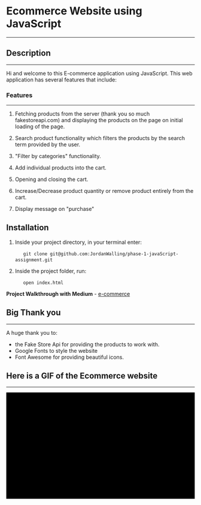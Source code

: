 # Ecommerce Website using JavaScript

---

## Description

---

Hi and welcome to this E-commerce application using JavaScript. This web application has several features that include:

### Features

---

1. Fetching products from the server (thank you so much fakestoreapi.com) and displaying the products on the page on initial loading of the page.

2. Search product functionality which filters the products by the search term provided by the user.

3. "Filter by categories" functionality.

4. Add individual products into the cart.

5. Opening and closing the cart.

6. Increase/Decrease product quantity or remove product entirely from the cart.

7. Display message on "purchase"

## Installation

1. Inside your project directory, in your terminal enter:
   ```
      git clone git@github.com:JordanWalling/phase-1-javaScript-assignment.git
   ```

2. Inside the project folder, run:
   ```
      open index.html
   ```

**Project Walkthrough with Medium** - [e-commerce](https://medium.com/@jordanwalling1991/creating-an-e-commerce-application-with-javascript-601a9c94068d)
   
## Big Thank you

---

A huge thank you to:

- the Fake Store Api for providing the products to work with.
- Google Fonts to style the website
- Font Awesome for providing beautiful icons.

## Here is a GIF of the Ecommerce website

---

![Ecommerce gif](./images/ecommerce-gif.gif)
